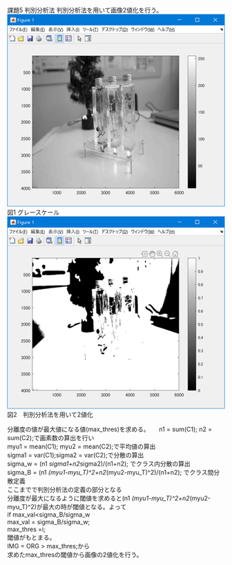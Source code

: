 課題5 判別分析法
判別分析法を用いて画像2値化を行う。
![](https://github.com/Tomiyoshi-Takafumi/lecture_image_processing/blob/master/%E8%AA%B2%E9%A1%8C%E7%94%BB%E5%83%8F/5-1.png)  
図1 グレースケール  
![](https://github.com/Tomiyoshi-Takafumi/lecture_image_processing/blob/master/%E8%AA%B2%E9%A1%8C%E7%94%BB%E5%83%8F/5-2.png)  
図2　判別分析法を用いて2値化  


分離度の値が最大値になる値(max_thres)を求める。  　
n1 = sum(C1); n2 = sum(C2);で画素数の算出を行い  
myu1 = mean(C1); myu2 = mean(C2);で平均値の算出  
sigma1 = var(C1);sigma2 = var(C2);で分散の算出  
sigma_w = (n1 *sigma1+n2*sigma2)/(n1+n2); でクラス内分散の算出  
sigma_B = (n1 *(myu1-myu_T)^2+n2*(myu2-myu_T)^2)/(n1+n2); でクラス間分散定義  
ここまでで判別分析法の定義の部分となる  
分離度が最大になるように閾値を求めると(n1 *(myu1-myu_T)^2+n2*(myu2-myu_T)^2)が最大の時が閾値となる。よって  
if max_val<sigma_B/sigma_w  
max_val = sigma_B/sigma_w;  
max_thres =i;  
閾値がもとまる。  
IMG = ORG > max_thres;から  
求めたmax_thresの閾値から画像の2値化を行う。  

